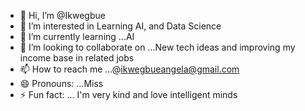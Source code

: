 - 👋 Hi, I’m @Ikwegbue
- 👀 I’m interested in Learning AI, and Data Science
- 🌱 I’m currently learning ...AI
- 💞️ I’m looking to collaborate on ...New tech ideas and improving my income base in related jobs
- 📫 How to reach me ...@ikwegbueangela@gmail.com
- 😄 Pronouns: ...Miss
- ⚡ Fun fact: ... I'm very kind and love intelligent minds

<!---
Ikwegbue/Ikwegbue is a ✨ special ✨ repository because its `README.md` (this file) appears on your GitHub profile.
You can click the Preview link to take a look at your changes.
--->
